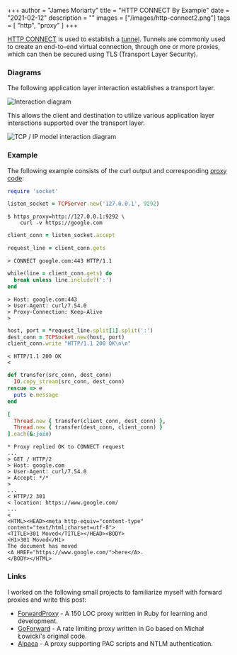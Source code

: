 +++
author = "James Moriarty"
title = "HTTP CONNECT By Example"
date = "2021-02-12"
description = ""
images = ["/images/http-connect2.png"]
tags = [
  "http",
  "proxy"
]
+++

[HTTP CONNECT](https://tools.ietf.org/html/rfc7231#section-4.3.6) is used to establish a [tunnel](https://en.wikipedia.org/wiki/HTTP_tunnel). Tunnels are commonly used to create an end-to-end virtual connection, through one or more proxies, which can then be secured using TLS (Transport Layer Security).

### Diagrams

The following application layer interaction establishes a transport layer.

![Interaction diagram](/images/http-connect2.drawio.svg)

This allows the client and destination to utilize various application layer interactions supported over the transport layer.

![TCP / IP model interaction diagram](/images/http-connect.drawio.svg)

### Example

The following example consists of the curl output and corresponding [proxy code](https://gist.github.com/jamesmoriarty/a6100395d2efb17dcd06173300f988bb):

```ruby
require 'socket'

listen_socket = TCPServer.new('127.0.0.1', 9292)
```

```
$ https_proxy=http://127.0.0.1:9292 \
    curl -v https://google.com
```

```ruby
client_conn = listen_socket.accept

request_line = client_conn.gets
```

```
> CONNECT google.com:443 HTTP/1.1
```

```ruby
while(line = client_conn.gets) do
  break unless line.include?(':')
end
```

```
> Host: google.com:443
> User-Agent: curl/7.54.0
> Proxy-Connection: Keep-Alive
>
```

```ruby
host, port = *request_line.split[1].split(':')
dest_conn = TCPSocket.new(host, port)
client_conn.write "HTTP/1.1 200 OK\n\n"
```

```
< HTTP/1.1 200 OK
<
```

```ruby
def transfer(src_conn, dest_conn)
  IO.copy_stream(src_conn, dest_conn)
rescue => e
  puts e.message
end

[
  Thread.new { transfer(client_conn, dest_conn) },
  Thread.new { transfer(dest_conn, client_conn) }
].each(&:join)
```

```
* Proxy replied OK to CONNECT request
...
> GET / HTTP/2
> Host: google.com
> User-Agent: curl/7.54.0
> Accept: */*
>
...
< HTTP/2 301
< location: https://www.google.com/
...
<
<HTML><HEAD><meta http-equiv="content-type" content="text/html;charset=utf-8">
<TITLE>301 Moved</TITLE></HEAD><BODY>
<H1>301 Moved</H1>
The document has moved
<A HREF="https://www.google.com/">here</A>.
</BODY></HTML>
```

### Links

I worked on the following small projects to familiarize myself with forward proxies and write this post:

- [ForwardProxy](https://github.com/jamesmoriarty/forward-proxy) - A 150 LOC proxy written in Ruby for learning and development.
- [GoForward](https://github.com/jamesmoriarty/goforward) - A rate limiting proxy written in Go based on Michał Łowicki's original code.
- [Alpaca](https://github.com/samuong/alpaca) - A proxy supporting PAC scripts and NTLM authentication.

<style>
pre {
  margin-left: 0%;
}

.highlight pre {
  margin-left: 5%;
}
</style>

